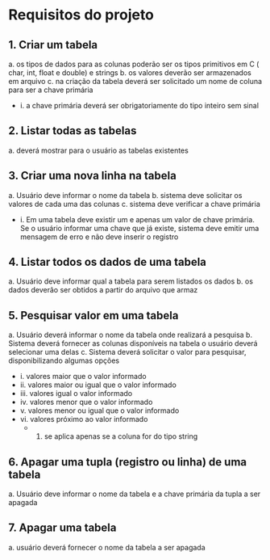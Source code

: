 # Requisitos do projeto

## 1. Criar um tabela

a. os tipos de dados para as colunas poderão ser os tipos primitivos em
C ( char, int, float e double) e strings 
b. os valores deverão ser armazenados em arquivo 
c. na criação da tabela deverá ser solicitado um nome de coluna para
ser a chave primária 
  - i. a chave primária deverá ser obrigatoriamente do tipo inteiro
  sem sinal 

## 2. Listar todas as tabelas

a. deverá mostrar para o usuário as tabelas existentes 

## 3. Criar uma nova linha na tabela

a. Usuário deve informar o nome da tabela
b. sistema deve solicitar os valores de cada uma das colunas
c. sistema deve verificar a chave primária
- i. Em uma tabela deve existir um e apenas um valor de chave
  primária. Se o usuário informar uma chave que já existe,
  sistema deve emitir uma mensagem de erro e não deve inserir
  o registro

## 4. Listar todos os dados de uma tabela

a. Usuário deve informar qual a tabela para serem listados os dados 
b. os dados deverão ser obtidos a partir do arquivo que armaz

## 5. Pesquisar valor em uma tabela

a. Usuário deverá informar o nome da tabela onde realizará a pesquisa
b. Sistema deverá fornecer as colunas disponíveis na tabela o usuário
deverá selecionar uma delas
c. Sistema deverá solicitar o valor para pesquisar, disponibilizando
algumas opções
- i. valores maior que o valor informado
- ii. valores maior ou igual que o valor informado
- iii. valores igual o valor informado
- iv. valores menor que o valor informado
- v. valores menor ou igual que o valor informado
- vi. valores próximo ao valor informado
  - 1. se aplica apenas se a coluna for do tipo string

## 6. Apagar uma tupla (registro ou linha) de uma tabela

a. Usuário deve informar o nome da tabela e a chave primária da tupla a
ser apagada

## 7. Apagar uma tabela

a. usuário deverá fornecer o nome da tabela a ser apagada

